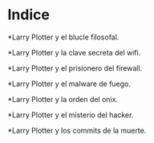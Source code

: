 # Indice 
 *Larry Plotter y el blucle filosofal.
 
 *Larry Plotter y la clave secreta del wifi. 
 
 *Larry Plotter y el prisionero del firewall.
 
 *Larry Plotter y el malware de fuego.
 
 *Larry Plotter y la orden del onix.
 
 *Larry Plotter y el misterio del hacker.
 
 *Larry Plotter y los commits de la muerte.